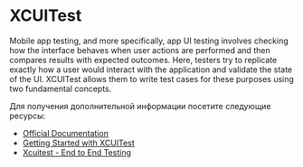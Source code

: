 # XCUITest

Mobile app testing, and more specifically, app UI testing involves checking how the interface behaves when user actions are performed and then compares results with expected outcomes. Here, testers try to replicate exactly how a user would interact with the application and validate the state of the UI. XCUITest allows them to write test cases for these purposes using two fundamental concepts.

Для получения дополнительной информации посетите следующие ресурсы:

- [Official Documentation](https://developer.apple.com/documentation/xctest/)
- [Getting Started with XCUITest](https://www.browserstack.com/guide/getting-started-xcuitest-framework)
- [Xcuitest - End to End Testing](https://testautomationu.applitools.com/learningpaths.html?id=mobile-swift-path)

